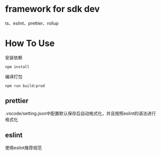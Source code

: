 # framework for sdk dev 
ts、eslint、prettier、rollup


# How To Use
安装依赖
```
npm install
```



编译打包
```
npm run build:prod
```
## prettier

.vscode/setting.json中配置默认保存后自动格式化，并且按照eslint的语法进行格式化

## eslint
使用eslint推荐规范



